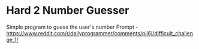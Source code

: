 # Hard 2 Number Guesser
Simple program to guess the user's number
Prompt -
https://www.reddit.com/r/dailyprogrammer/comments/pii6j/difficult_challenge_1/